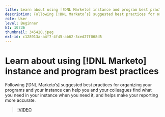 ```yaml
---
title: Learn about using [!DNL Marketo] instance and program best practices
description: Following [!DNL Marketo’s] suggested best practices for organizing your programs and your instance can help you and your colleagues find what you need in your instance when you need it, and helps make your reporting more accurate.
role: User
level: Beginner
kt: 10736
thumbnail: 345420.jpeg
exl-id: c128913a-a4f7-4f45-ab62-3ced27f068d5
---
```

# Learn about using [!DNL Marketo] instance and program best practices

Following [!DNL Marketo’s] suggested best practices for organizing your programs and your instance can help you and your colleagues find what you need in your instance when you need it, and helps make your reporting more accurate.

>[!VIDEO](https://video.tv.adobe.com/v/345420/?quality=12&learn=on)
